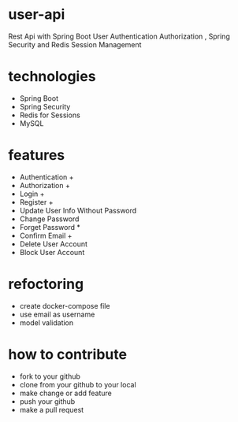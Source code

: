 # user-api
Rest Api with Spring Boot User Authentication Authorization , Spring Security and Redis Session Management

# technologies

- Spring Boot
- Spring Security
- Redis for Sessions
- MySQL

# features

- Authentication +
- Authorization +
- Login +
- Register +
- Update User Info Without Password
- Change Password
- Forget Password *
- Confirm Email +
- Delete User Account
- Block User Account

# refoctoring

- create docker-compose file
- use email as username
- model validation


# how to contribute

- fork to your github
- clone from your github to your local
- make change or add feature
- push your github
- make a pull request
